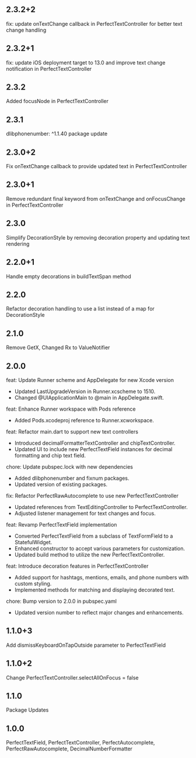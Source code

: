 ## 2.3.2+2
fix: update onTextChange callback in PerfectTextController for better text change handling

## 2.3.2+1
fix: update iOS deployment target to 13.0 and improve text change notification in PerfectTextController

## 2.3.2
Added focusNode in PerfectTextController

## 2.3.1
dlibphonenumber: ^1.1.40 package update

## 2.3.0+2
Fix onTextChange callback to provide updated text in PerfectTextController

## 2.3.0+1
Remove redundant final keyword from onTextChange and onFocusChange in PerfectTextController

## 2.3.0
Simplify DecorationStyle by removing decoration property and updating text rendering

## 2.2.0+1
Handle empty decorations in buildTextSpan method

## 2.2.0
Refactor decoration handling to use a list instead of a map for DecorationStyle

## 2.1.0
Remove GetX, Changed Rx to ValueNotifier

## 2.0.0
feat: Update Runner scheme and AppDelegate for new Xcode version

- Updated LastUpgradeVersion in Runner.xcscheme to 1510.
- Changed @UIApplicationMain to @main in AppDelegate.swift.

feat: Enhance Runner workspace with Pods reference

- Added Pods.xcodeproj reference to Runner.xcworkspace.

feat: Refactor main.dart to support new text controllers

- Introduced decimalFormatterTextController and chipTextController.
- Updated UI to include new PerfectTextField instances for decimal formatting and chip text field.

chore: Update pubspec.lock with new dependencies

- Added dlibphonenumber and fixnum packages.
- Updated version of existing packages.

fix: Refactor PerfectRawAutocomplete to use new PerfectTextController

- Updated references from TextEditingController to PerfectTextController.
- Adjusted listener management for text changes and focus.

feat: Revamp PerfectTextField implementation

- Converted PerfectTextField from a subclass of TextFormField to a StatefulWidget.
- Enhanced constructor to accept various parameters for customization.
- Updated build method to utilize the new PerfectTextController.

feat: Introduce decoration features in PerfectTextController

- Added support for hashtags, mentions, emails, and phone numbers with custom styling.
- Implemented methods for matching and displaying decorated text.

chore: Bump version to 2.0.0 in pubspec.yaml

- Updated version number to reflect major changes and enhancements.

## 1.1.0+3
Add dismissKeyboardOnTapOutside parameter to PerfectTextField

## 1.1.0+2
Change PerfectTextController.selectAllOnFocus = false

## 1.1.0
Package Updates

## 1.0.0
PerfectTextField,
PerfectTextController,
PerfectAutocomplete,
PerfectRawAutocomplete,
DecimalNumberFormatter